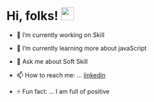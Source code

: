 # Hi, folks! <img src="https://raw.githubusercontent.com/tonyclem/master/wave.gif" width="30px">

<!--
**tonyclem/tonyclem** is a ✨ _special_ ✨ repository because its `README.md` (this file) appears on your GitHub profile.

Here are some ideas to get you started:
-->
- 🔭 I’m currently working on  Skill

- 🌱 I’m currently learning more about javaScript

- 💬 Ask me about Soft Skill

- 📫 How to reach me: ... [linkedin](www.linkedin.com/in/clementiniovo01)

- ⚡ Fun fact: ... I am full of positive

